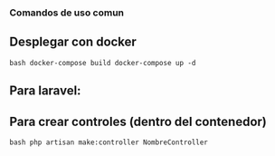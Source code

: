 ### Comandos de uso comun

## Desplegar con docker
``bash
    docker-compose build
    docker-compose up -d
``

## Para laravel:

## Para crear controles (dentro del contenedor)

``bash
    php artisan make:controller NombreController
``